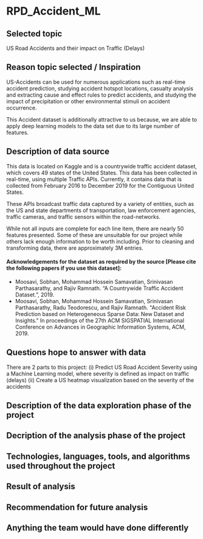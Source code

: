 # RPD_Accident_ML

## Selected topic
US Road Accidents and their impact on Traffic (Delays)

## Reason topic selected / Inspiration
US-Accidents can be used for numerous applications such as real-time accident prediction, studying accident hotspot locations, casualty analysis and extracting cause and effect rules to predict accidents, and studying the impact of precipitation or other environmental stimuli on accident occurrence. 

This Accident dataset is additionally attractive to us because, we are able to apply deep learning models to the data set due to its large number of features. 

## Description of data source
This data is located on Kaggle and is a countrywide traffic accident dataset, which covers 49 states of the United States. This data has been collected in real-time, using multiple Traffic APIs. Currently, it contains data that is collected from February 2016 to December 2019 for the Contiguous United States.

These APIs broadcast traffic data captured by a variety of entities, such as the US and state departments of transportation, law enforcement agencies, traffic cameras, and traffic sensors within the road-networks. 

While not all inputs are complete for each line item, there are nearly 50 features presented. Some of these are unsuitable for our project while others lack enough information to be worth including. Prior to cleaning and transforming data, there are approximately 3M entries.  

#### Acknowledgements for the dataset as required by the source [Please cite the following papers if you use this dataset]: 
- Moosavi, Sobhan, Mohammad Hossein Samavatian, Srinivasan Parthasarathy, and Rajiv Ramnath. “A Countrywide Traffic Accident Dataset.”, 2019.
- Moosavi, Sobhan, Mohammad Hossein Samavatian, Srinivasan Parthasarathy, Radu Teodorescu, and Rajiv Ramnath. "Accident Risk Prediction based on Heterogeneous Sparse Data: New Dataset and Insights." In proceedings of the 27th ACM SIGSPATIAL International Conference on Advances in Geographic Information Systems, ACM, 2019. 

## Questions hope to answer with data
There are 2 parts to this project:
(i) Predict US Road Accident Severity using a Machine Learning model, where severity is defined as impact on traffic (delays)
(ii) Create a US heatmap visualization based on the severity of the accidents

## Description of the data exploration phase of the project


## Decription of the analysis phase of the project


## Technologies, languages, tools, and algorithms used throughout the project


## Result of analysis


## Recommendation for future analysis


## Anything the team would have done differently

